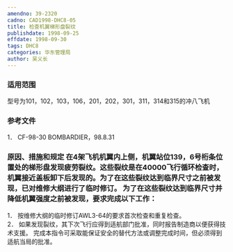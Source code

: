 ```yaml
---
amendno: 39-2320  
cadno: CAD1998-DHC8-05  
title: 检查机翼梯形盘裂纹  
publishdate: 1998-09-25  
effdate: 1998-09-30  
tags: DHC8  
categories: 华东管理局  
author: 吴义长  
---
```

  
### 适用范围  
型号为101，102，103，106，201，202，301，311，314和315的冲八飞机  
  
<!--more-->  
### 参考文件  
1． CF-98-30 BOMBARDIER，98.8.31  
  
### 原因、措施和规定 在4架飞机机翼内上侧，机翼站位139，6号桁条位置处的梯形盘发现疲劳裂纹。这些裂纹是在40000飞行循环检查时，机翼接近盖板卸下后发现的。为了在这些裂纹达到临界尺寸之前被发现，已对维修大纲进行了临时修订。 为了在这些裂纹达到临界尺寸并降低机翼强度之前被发现，要求完成以下工作：  
1． 按维修大纲的临时修订AWL3-64的要求首次检查和重复检查。  
2． 如果发现裂纹，其下次飞行应得到适航部门批准，同时报告制造商以便获得技术支援。 完成本指令可采取能保证安全的替代方法或调整完成时间，但必须得到适航当局的批准。  
  
  
